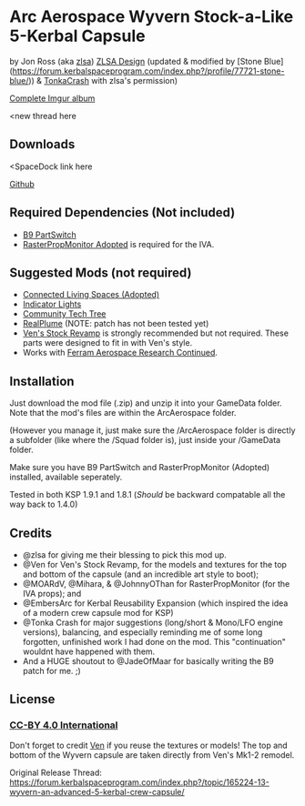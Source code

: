 # Arc Aerospace Wyvern Stock-a-Like 5-Kerbal Capsule

by Jon Ross (aka [zlsa](https://forum.kerbalspaceprogram.com/index.php?/profile/132697-zlsa/)) [ZLSA Design](https://zlsadesign.com/) 
	(updated & modified by [Stone Blue]  (https://forum.kerbalspaceprogram.com/index.php?/profile/77721-stone-blue/)) & [TonkaCrash](https://forum.kerbalspaceprogram.com/index.php?/profile/189552-tonka-crash/) with zlsa's permission)

   [Complete Imgur album](https://imgur.com/a/OBkxF)

   <new thread here


## Downloads

   <SpaceDock link here

   [Github](https://github.com/StoneBlue/ArcAerospace-Wyvern/releases)


## Required Dependencies (Not included)

  * [B9 PartSwitch](https://forum.kerbalspaceprogram.com/index.php?/topic/140541-191-b9partswitch-v2160-march-31/)
  * [RasterPropMonitor Adopted](https://forum.kerbalspaceprogram.com/index.php?/topic/190737-18x-19x-rasterpropmonitor-adopted/) is required for the IVA.


## Suggested Mods (not required)

  * [Connected Living Spaces (Adopted)](https://forum.kerbalspaceprogram.com/index.php?/topic/192130-110-connected-living-spaces-adopted-2005-2020-06-15/)
  * [Indicator Lights](https://forum.kerbalspaceprogram.com/index.php?/topic/137806-110-indicatorlights-v17-small-convenient-informative/)
  * [Community Tech Tree](https://forum.kerbalspaceprogram.com/index.php?/topic/90530-19x-community-tech-tree-february-20-2020/)
  * [RealPlume](https://forum.kerbalspaceprogram.com/index.php?/topic/188033-ksp191-realplume-stock-v401-realplume-v1331-10may20/) (NOTE: patch has not been tested yet)
  * [Ven's Stock Revamp](https://forum.kerbalspaceprogram.com/index.php?/topic/189732-19x-vens-stock-revamp-resurrected-v1151-nattering-nodes-of-negativism-02020-mar-15/) is strongly recommended but not required. These parts were designed to fit in with Ven's style.
  * Works with [Ferram Aerospace Research Continued](https://forum.kerbalspaceprogram.com/index.php?/topic/179445-18-19-ferram-aerospace-research-continued-v015114-mach-220220/).


## Installation

Just download the mod file (.zip) and unzip it into your GameData folder. Note that the mod's files are within the ArcAerospace folder.

(However you manage it, just make sure the /ArcAerospace folder is directly a subfolder (like where the /Squad folder is), just inside your /GameData folder.

Make sure you have B9 PartSwitch and RasterPropMonitor (Adopted) installed, available seperately.

Tested in both KSP 1.9.1 and 1.8.1
  (*Should* be backward compatable all the way back to 1.4.0)

   
## Credits

 * @zlsa for giving me their blessing to pick this mod up.
 * @Ven for Ven's Stock Revamp, for the models and textures for the top and bottom of the capsule (and an incredible art style to boot);
 * @MOARdV, @Mihara, & @JohnnyOThan for RasterPropMonitor (for the IVA props); and
 * @EmbersArc for Kerbal Reusability Expansion (which inspired the idea of a modern crew capsule mod for KSP)
 * @Tonka Crash for major suggestions (long/short & Mono/LFO engine versions), balancing, and especially reminding me of some long forgotten, unfinished work I had done on the mod. This "continuation" wouldnt have happened with them.
 * And a HUGE shoutout to @JadeOfMaar for basically writing the B9 patch for me. ;) 
 
 
## License
### [CC-BY 4.0 International](https://creativecommons.org/licenses/by/4.0/)

Don't forget to credit [Ven](https://forum.kerbalspaceprogram.com/index.php?/profile/109931-ven/) if you reuse the textures or models! The top and bottom of the Wyvern capsule are taken directly from Ven's Mk1-2 remodel.

Original Release Thread: https://forum.kerbalspaceprogram.com/index.php?/topic/165224-13-wyvern-an-advanced-5-kerbal-crew-capsule/